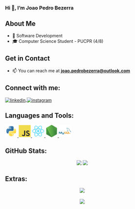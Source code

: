 ### Hi 👋, I’m Joao Pedro Bezerra

## About Me
- 🔭 Software Development  
- 🎓 Computer Science Student - PUCPR (4/8)

## Get in Contact
- 📫 You can reach me at **joao.pedrobezerra@outlook.com**

## Connect with me:
<p align="left">
  <a href="https://www.linkedin.com/in/joao-pedro-bezerra-3a17a8303/" target="blank">
    <img align="center" src="https://raw.githubusercontent.com/rahuldkjain/github-profile-readme-generator/master/src/images/icons/Social/linked-in-alt.svg" alt="linkedin" height="30" width="40" />
  </a>
  <a href="https://www.instagram.com/_jpedroob/" target="blank">
    <img align="center" src="https://raw.githubusercontent.com/rahuldkjain/github-profile-readme-generator/master/src/images/icons/Social/instagram.svg" alt="instagram" height="30" width="40" />
  </a>
</p>

## Languages and Tools:
<p align="left">
  <a href="https://www.python.org" target="_blank" rel="noreferrer">
    <img src="https://raw.githubusercontent.com/devicons/devicon/master/icons/python/python-original.svg" alt="python" width="40" height="40"/>
  </a>
  <a href="https://developer.mozilla.org/en-US/docs/Web/JavaScript" target="_blank" rel="noreferrer">
    <img src="https://raw.githubusercontent.com/devicons/devicon/master/icons/javascript/javascript-original.svg" alt="javascript" width="40" height="40"/>
  </a>
  <a href="https://react.dev/" target="_blank" rel="noreferrer">
    <img src="https://raw.githubusercontent.com/devicons/devicon/master/icons/react/react-original.svg" alt="react" width="40" height="40"/>
  </a>
  <a href="https://nodejs.org/" target="_blank" rel="noreferrer">
    <img src="https://raw.githubusercontent.com/devicons/devicon/master/icons/nodejs/nodejs-original.svg" alt="nodejs" width="40" height="40"/>
  </a>
  <a href="https://www.mysql.com/" target="_blank" rel="noreferrer">
    <img src="https://raw.githubusercontent.com/devicons/devicon/master/icons/mysql/mysql-original-wordmark.svg" alt="mysql" width="40" height="40"/>
  </a>
</p>

## GitHub Stats:
<div align="center">
  <img src="https://github-readme-stats.vercel.app/api?username=jotape0712&theme=tokyonight&show_icons=true&hide_border=true&count_private=true" width="420"/>
  <img src="https://github-readme-stats.vercel.app/api/top-langs/?username=jotape0712&theme=tokyonight&layout=compact&hide_border=true" width="375"/>
</div>

## Extras:
<div align="center">
  <img src="https://github-readme-streak-stats.herokuapp.com/?user=jotape0712&theme=tokyonight&hide_border=false" width="850"/>
  <br/><br/>
  <img src="https://github-profile-trophy.vercel.app/?username=jotape0712&theme=tokyonight&no-frame=true&row=1&column=5"/>
</div>

